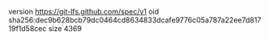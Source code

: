 version https://git-lfs.github.com/spec/v1
oid sha256:dec9b628bcb79dc0464cd8634833dcafe9776c05a787a22ee7d81719f1d58cec
size 4369
